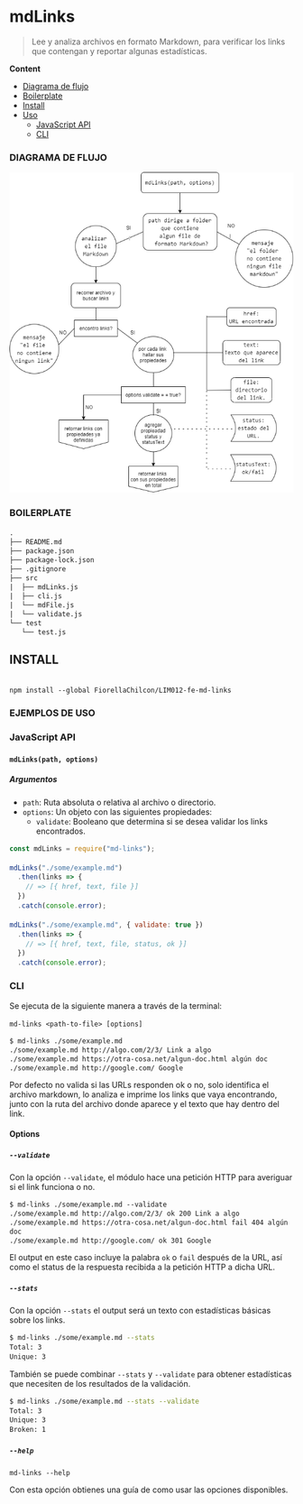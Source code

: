 # mdLinks
> Lee y analiza archivos en formato Markdown, para verificar los links que contengan y reportar algunas estadísticas.

__Content__
- [Diagrama de flujo](#diagrama-de-flujo)
- [Boilerplate](#boilerplate)
- [Install](#install)
- [Uso](#ejemplo-de-uso)
  - [JavaScript API](#javaScript-api)
  - [CLI](#cli)
### DIAGRAMA DE FLUJO
![diagrama](Diagram.png)
### BOILERPLATE
```text
.
├── README.md
├── package.json
├── package-lock.json
├── .gitignore
├── src
|  ├── mdLinks.js
|  ├── cli.js
|  └── mdFile.js
|  └── validate.js
└── test
   └── test.js
```

## INSTALL
``` set up

npm install --global FiorellaChilcon/LIM012-fe-md-links

```

### EJEMPLOS DE USO

### JavaScript API
#### `mdLinks(path, options)`

##### Argumentos

- `path`: Ruta absoluta o relativa al archivo o directorio.
- `options`: Un objeto con las siguientes propiedades:
  * `validate`: Booleano que determina si se desea validar los links
    encontrados.

```js
const mdLinks = require("md-links");

mdLinks("./some/example.md")
  .then(links => {
    // => [{ href, text, file }]
  })
  .catch(console.error);

mdLinks("./some/example.md", { validate: true })
  .then(links => {
    // => [{ href, text, file, status, ok }]
  })
  .catch(console.error);
```

### CLI
Se ejecuta de la siguiente manera a través de la terminal:

`md-links <path-to-file> [options]`

```cli
$ md-links ./some/example.md
./some/example.md http://algo.com/2/3/ Link a algo
./some/example.md https://otra-cosa.net/algun-doc.html algún doc
./some/example.md http://google.com/ Google
```
Por defecto no valida si las URLs responden ok o no, solo identifica el archivo markdown, lo analiza e imprime los links que vaya encontrando, junto con la ruta del archivo donde aparece y el texto que hay dentro del link.

#### Options

##### `--validate`

Con la opción `--validate`, el módulo hace una petición HTTP para
averiguar si el link funciona o no.

``` validate
$ md-links ./some/example.md --validate
./some/example.md http://algo.com/2/3/ ok 200 Link a algo
./some/example.md https://otra-cosa.net/algun-doc.html fail 404 algún doc
./some/example.md http://google.com/ ok 301 Google
```

El output en este caso incluye la palabra `ok` o `fail` después de
la URL, así como el status de la respuesta recibida a la petición HTTP a dicha URL.

##### `--stats`

Con la opción `--stats` el output será un texto con estadísticas
básicas sobre los links.

```sh
$ md-links ./some/example.md --stats
Total: 3
Unique: 3
```

También se puede combinar `--stats` y `--validate` para obtener estadísticas que
necesiten de los resultados de la validación.

```sh
$ md-links ./some/example.md --stats --validate
Total: 3
Unique: 3
Broken: 1
```

##### `--help`

```
md-links --help
```
Con esta opción obtienes una guía de como usar las opciones disponibles.
